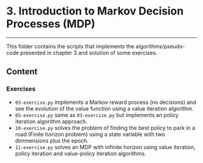 # 3. Introduction to Markov Decision Processes (MDP)
------------------------------------------------

This folder contains the scripts that implements the algorithms/pseudo-code presented in chapter 3 and solution of some exercises. 

## Content

### Exercises

+ `03-exercise.py` implements a Markov reward process (no decisions) and see the evolution of the value function using a value iteration algorithm.
+ `05-exercise.py` same as `03-exercise.py` but implements an policy iteration algorithm approach.
+ `10-exercise.py` solves the problem of finding the best policy to park in a road (Finite horizon problem) using a state variable with two dimmensions plus the epoch. 
+ `11-exercise.py` solves an MDP with infinite horizon using value iteration, policy iteration and value-policy iteration algorithms.

